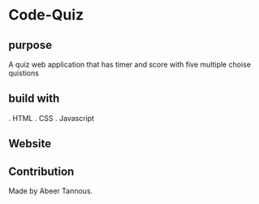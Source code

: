 # Code-Quiz

## purpose
 A quiz web application that has timer and score with five multiple choise quistions


## build with 
. HTML
. CSS
. Javascript


 ## Website 
 
 
## Contribution
 Made by Abeer Tannous.